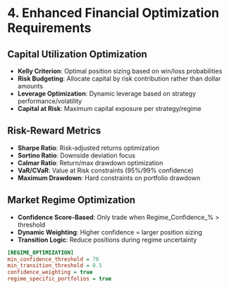 # 4. Enhanced Financial Optimization Requirements

## Capital Utilization Optimization
- **Kelly Criterion**: Optimal position sizing based on win/loss probabilities
- **Risk Budgeting**: Allocate capital by risk contribution rather than dollar amounts
- **Leverage Optimization**: Dynamic leverage based on strategy performance/volatility
- **Capital at Risk**: Maximum capital exposure per strategy/regime

## Risk-Reward Metrics
- **Sharpe Ratio**: Risk-adjusted returns optimization
- **Sortino Ratio**: Downside deviation focus
- **Calmar Ratio**: Return/max drawdown optimization
- **VaR/CVaR**: Value at Risk constraints (95%/99% confidence)
- **Maximum Drawdown**: Hard constraints on portfolio drawdown

## Market Regime Optimization
- **Confidence Score-Based**: Only trade when Regime_Confidence_% > threshold
- **Dynamic Weighting**: Higher confidence = larger position sizing
- **Transition Logic**: Reduce positions during regime uncertainty

```ini
[REGIME_OPTIMIZATION]
min_confidence_threshold = 70
min_transition_threshold = 0.5
confidence_weighting = true
regime_specific_portfolios = true
```
